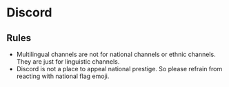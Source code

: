 # Discord

## Rules

- Multilingual channels are not for national channels or ethnic channels. They are just for linguistic channels.
- Discord is not a place to appeal national prestige. So please refrain from reacting with national flag emoji.
